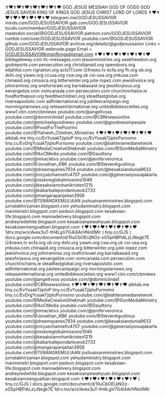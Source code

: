 ✝️❤️✝️❤️✝️❤️✝️❤️✝️❤️✝️❤️✝️❤️
GOD JESUS MESSIAH GOD OF GODS
GOD JESUS SAVIOR KING OF KINGS
GOD JESUS CHRIST LORD OF LORDS
✝️❤️✝️❤️✝️❤️✝️❤️✝️❤️✝️❤️✝️❤️
telegram.me/GODJESUSSAVI0R
minds.com/GODJESUSSAVIOR
gab.com/GODJESUSSAVIOR
locals.com/member/GODJESUSSAVIOR
mastodon.social/@GODJESUSSAVIOR
patreon.com/GODJESUSSAVIOR
rumble.com/user/GODJESUSSAVIOR
youtube.com/@GODJESUSSAVIOR
github.com/GODJESUSSAVIOR
archive.org/details/@godjesussavior
Links = GODJESUSSAVIOR.webnode.page
Email = GODJESUSSAVIORkingofkings@gmail.com
✝️❤️✝️❤️✝️❤️✝️❤️✝️❤️✝️❤️✝️❤️
biblegateway.com
tlc-messages.com
jesusministries.org
seekfreedom.org
godreports.com
persecution.org
christianaid.org
opendoors.org
elijahlist.com
rignation.org
acts17.com
i24news.tv
ecfa.org
fh.org
ob.org
dohi.org
ywam.org
ccusa.org
csw.org.uk
csi-usa.org
jmkusa.com
chinaaid.org
cmiusca.org
bitterwinter.org
julie-lopez.com
jewishvoice.org
johnramirez.org
oneforisrael.org
barnabasaid.org
jewsforjesus.org
eevangelize.com
vomcanada.com
persecution.com
churchinchains.ie
foodforthepoor.org
feedthechildren.org
steadfastglobal.org
riversapostolic.com
adfinternational.org
jubileecampaign.org
morningstarnews.org
releaseinternational.org
unitedbiblesocieties.org
www1.cbn.com/cbnnews
youtube.com/@angeltvsss
youtube.com/@domniclinda1
youtube.com/@CBNnewsonline
youtube.com/@michaelgoodnews
youtube.com/@goodnessinpeople
youtube.com/@FoodForThePoorInc
youtube.com/@Yahweh_Children_Ministries
✝️❤️✝️❤️✝️❤️✝️❤️✝️❤️✝️❤️✝️❤️
alkitab.me
tiny.cc/EvYusakTjiptoP
tiny.cc/EvYusakTjiptoPurnomo
tiny.cc/EvDrgYusakTjiptoPurnomo
youtube.com/@bahteramedianetwork
youtube.com/@MediaCreativeShekinah
youtube.com/@SionMediaMinistry
youtube.com/@AoCMedia
youtube.com/@Daudtony
youtube.com/@miracletvs
youtube.com/@jeniferveronica
youtube.com/@Jonathan_KBK
youtube.com/@StevenAgustinus
youtube.com/@dreamayanes7934
youtube.com/@kesaksiandunia9633
youtube.com/@nicjuechanneltv4707
youtube.com/@generasiyosuajakarta
youtube.com/@restoreglobalmissions1046
youtube.com/@kesaksianrohanikristen1215
youtube.com/@kabarbaikpondanluwuk2733
youtube.com/@mangarapanjaitan3958
youtube.com/@TERANGKEMULIAAN
joshuaivanministries.blogspot.com
jurnalakhirzaman.blogspot.com
yehudaministry.blogspot.com
manministri.blogspot.com
pedson.blogspot.com
kesaksian-life.blogspot.com
mannadelivery.blogspot.com
andreyredwhite.blogspot.com
kesaksianpewahyuan.blogspot.com
kesaksianmenguatkan.blogspot.com
✝️❤️✝️❤️✝️❤️✝️❤️✝️❤️✝️❤️✝️❤️
1drv.ms/w/s!Avex3uT-tH4LgV7G4l4ArHNn0MIr
( tiny.cc/GJS )
docs.google.com/document/d/1IIuCbOEUjNOz-xG5pHBPiALzLiNegk7E
i24news.tv
ecfa.org
ob.org
dohi.org
ywam.org
csw.org.uk
csi-usa.org
jmkusa.com
chinaaid.org
cmiusca.org
bitterwinter.org
julie-lopez.com
jewishvoice.org
johnramirez.org
oneforisrael.org
barnabasaid.org
jewsforjesus.org
eevangelize.com
vomcanada.com
persecution.com
churchinchains.ie
steadfastglobal.org
riversapostolic.com
adfinternational.org
jubileecampaign.org
morningstarnews.org
releaseinternational.org
unitedbiblesocieties.org
www1.cbn.com/cbnnews
youtube.com/@angeltvsss
youtube.com/@domniclinda1
youtube.com/@CBNnewsonline
✝️❤️✝️❤️✝️❤️✝️❤️✝️❤️✝️❤️✝️❤️
alkitab.me
tiny.cc/EvYusakTjiptoP
tiny.cc/EvYusakTjiptoPurnomo
tiny.cc/EvDrgYusakTjiptoPurnomo
youtube.com/@bahteramedianetwork
youtube.com/@MediaCreativeShekinah
youtube.com/@SionMediaMinistry
youtube.com/@AoCMedia
youtube.com/@Daudtony
youtube.com/@miracletvs
youtube.com/@jeniferveronica
youtube.com/@Jonathan_KBK
youtube.com/@StevenAgustinus
youtube.com/@dreamayanes7934
youtube.com/@kesaksiandunia9633
youtube.com/@nicjuechanneltv4707
youtube.com/@generasiyosuajakarta
youtube.com/@restoreglobalmissions1046
youtube.com/@kesaksianrohanikristen1215
youtube.com/@kabarbaikpondanluwuk2733
youtube.com/@mangarapanjaitan3958
youtube.com/@TERANGKEMULIAAN
joshuaivanministries.blogspot.com
jurnalakhirzaman.blogspot.com
yehudaministry.blogspot.com
manministri.blogspot.com
pedson.blogspot.com
kesaksian-life.blogspot.com
mannadelivery.blogspot.com
andreyredwhite.blogspot.com
kesaksianpewahyuan.blogspot.com
kesaksianmenguatkan.blogspot.com
✝️❤️✝️❤️✝️❤️✝️❤️✝️❤️✝️❤️✝️❤️
( tiny.cc/GJS )
docs.google.com/document/d/1IIuCbOEUjNOz-xG5pHBPiALzLiNegk7E
1drv.ms/w/s!Avex3uT-tH4LgV7G4l4ArHNn0MIr

